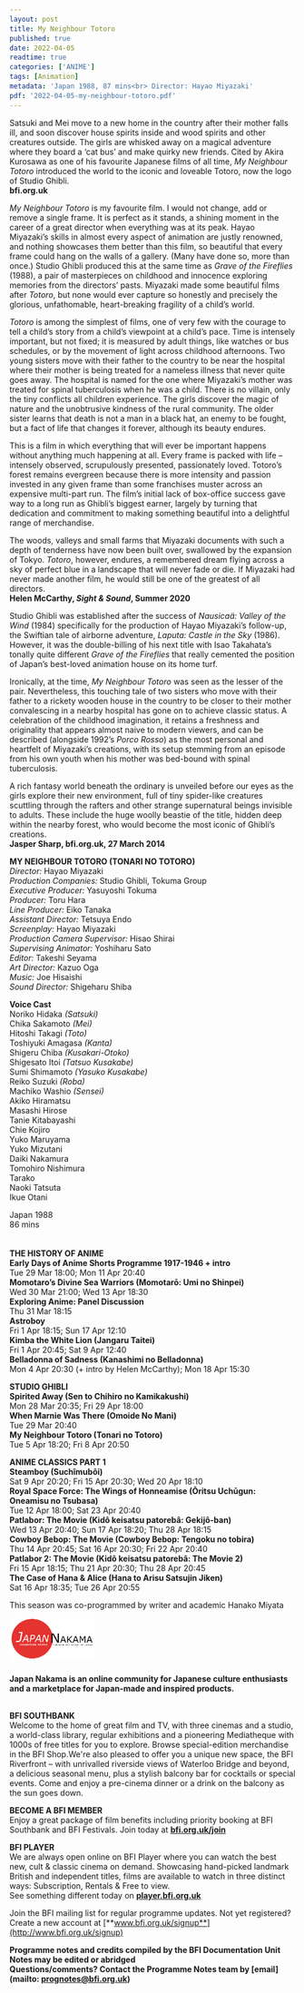 ```yaml
---
layout: post
title: My Neighbour Totoro
published: true
date: 2022-04-05
readtime: true
categories: ['ANIME']
tags: [Animation]
metadata: 'Japan 1988, 87 mins<br> Director: Hayao Miyazaki'
pdf: '2022-04-05-my-neighbour-totoro.pdf'
---
```


Satsuki and Mei move to a new home in the country after their mother falls ill, and soon discover house spirits inside and wood spirits and other creatures outside. The girls are whisked away on a magical adventure where they board a ‘cat bus’ and make quirky new friends. Cited by Akira Kurosawa as one of his favourite Japanese films of all time, _My Neighbour Totoro_ introduced the world to the iconic and loveable Totoro, now the logo of Studio Ghibli.<br>
**bfi.org.uk**

_My Neighbour Totoro_ is my favourite film. I would not change, add or remove a single frame. It is perfect as it stands, a shining moment in the career of a great director when everything was at its peak. Hayao Miyazaki’s skills in almost every aspect of animation are justly renowned, and nothing showcases them better than this film, so beautiful that every frame could hang on the walls of a gallery. (Many have done so, more than once.) Studio Ghibli produced this at the same time as _Grave of the Fireflies_ (1988), a pair of masterpieces on childhood and innocence exploring memories from the directors’ pasts. Miyazaki made some beautiful films after _Totoro_, but none would ever capture so honestly and precisely the glorious, unfathomable, heart-breaking fragility of a child’s world.<br>

_Totoro_ is among the simplest of films, one of very few with the courage to tell a child’s story from a child’s viewpoint at a child’s pace. Time is intensely important, but not fixed; it is measured by adult things, like watches or bus schedules, or by the movement of light across childhood afternoons. Two young sisters move with their father to the country to be near the hospital where their mother is being treated for a nameless illness that never quite goes away. The hospital is named for the one where Miyazaki’s mother was treated for spinal tuberculosis when he was a child. There is no villain, only the tiny conflicts all children experience. The girls discover the magic of nature and the unobtrusive kindness of the rural community. The older sister learns that death is not a man in a black hat, an enemy to be fought, but a fact of life that changes it forever, although its beauty endures.<br>

This is a film in which everything that will ever be important happens without anything much happening at all. Every frame is packed with life – intensely observed, scrupulously presented, passionately loved. Totoro’s forest remains evergreen because there is more intensity and passion invested in any given frame than some franchises muster across an expensive multi-part run. The film’s initial lack of box-office success gave way to a long run as Ghibli’s biggest earner, largely by turning that dedication and commitment to making something beautiful into a delightful range of merchandise.<br>

The woods, valleys and small farms that Miyazaki documents with such a depth of tenderness have now been built over, swallowed by the expansion of Tokyo. _Totoro_, however, endures, a remembered dream flying across a sky of perfect blue in a landscape that will never fade or die. If Miyazaki had never made another film, he would still be one of the greatest of all directors.<br> 
**Helen McCarthy, _Sight & Sound_, Summer 2020**<br>

Studio Ghibli was established after the success of _Nausicaä: Valley of the Wind_ (1984) specifically for the production of Hayao Miyazaki’s follow-up, the Swiftian tale of airborne adventure, _Laputa: Castle in the Sky_ (1986). However, it was the double-billing of his next title with Isao Takahata’s tonally quite different _Grave of the Fireflies_ that really cemented the position of Japan’s best-loved animation house on its home turf.<br>

Ironically, at the time, _My Neighbour Totoro_ was seen as the lesser of the pair. Nevertheless, this touching tale of two sisters who move with their father to a rickety wooden house in the country to be closer to their mother convalescing in a nearby hospital has gone on to achieve classic status. A celebration of the childhood imagination, it retains a freshness and originality that appears almost naive to modern viewers, and can be described (alongside 1992’s _Porco Rosso_) as the most personal and heartfelt of Miyazaki’s creations, with its setup stemming from an episode from his own youth when his mother was bed-bound with spinal tuberculosis.<br>

A rich fantasy world beneath the ordinary is unveiled before our eyes as the girls explore their new environment, full of tiny spider-like creatures scuttling through the rafters and other strange supernatural beings invisible to adults. These include the huge woolly beastie of the title, hidden deep within the nearby forest, who would become the most iconic of Ghibli’s creations.<br>
**Jasper Sharp, bfi.org.uk, 27 March 2014**<br>


**MY NEIGHBOUR TOTORO (TONARI NO TOTORO)**<br>
_Director:_ Hayao Miyazaki<br>
_Production Companies:_ Studio Ghibli, Tokuma Group<br>
_Executive Producer:_ Yasuyoshi Tokuma<br>
_Producer:_ Toru Hara<br>
_Line Producer:_ Eiko Tanaka<br>
_Assistant Director:_ Tetsuya Endo<br>
_Screenplay:_ Hayao Miyazaki<br>
_Production Camera Supervisor:_ Hisao Shirai<br>
_Supervising Animator:_ Yoshiharu Sato<br>
_Editor:_ Takeshi Seyama<br>
_Art Director:_ Kazuo Oga<br>
_Music:_ Joe Hisaishi<br>
_Sound Director:_ Shigeharu Shiba<br>

**Voice Cast**<br>
Noriko Hidaka _(Satsuki)_<br>
Chika Sakamoto _(Mei)_<br>
Hitoshi Takagi _(Toto)_<br>
Toshiyuki Amagasa _(Kanta)_<br>
Shigeru Chiba _(Kusakari-Otoko)_<br>
Shigesato Itoi _(Tatsuo Kusakabe)_<br>
Sumi Shimamoto _(Yasuko Kusakabe)_<br>
Reiko Suzuki _(Roba)_<br>
Machiko Washio _(Sensei)_<br>
Akiko Hiramatsu<br>
Masashi Hirose<br>
Tanie Kitabayashi<br>
Chie Kojiro<br>
Yuko Maruyama<br>
Yuko Mizutani<br>
Daiki Nakamura<br>
Tomohiro Nishimura<br>
Tarako<br>
Naoki Tatsuta<br>
Ikue Otani<br>

Japan 1988<br>
86 mins<br>
<br>
<br>
**THE HISTORY OF ANIME**<br>
**Early Days of Anime Shorts Programme 1917-1946 + intro**<br>
Tue 29 Mar 18:00; Mon 11 Apr 20:40<br>
**Momotaro’s Divine Sea Warriors (Momotarō: Umi no Shinpei)**<br>
Wed 30 Mar 21:00; Wed 13 Apr 18:30<br>
**Exploring Anime: Panel Discussion**<br>
Thu 31 Mar 18:15<br>
**Astroboy**<br>
Fri 1 Apr 18:15; Sun 17 Apr 12:10<br>
**Kimba the White Lion (Jangaru Taitei)**<br>
Fri 1 Apr 20:45; Sat 9 Apr 12:40<br>
**Belladonna of Sadness (Kanashimi no Belladonna)**<br>
Mon 4 Apr 20:30 (+ intro by Helen McCarthy); Mon 18 Apr 15:30<br>

**STUDIO GHIBLI**<br>
**Spirited Away (Sen to Chihiro no Kamikakushi)**<br>
Mon 28 Mar 20:35; Fri 29 Apr 18:00<br>
**When Marnie Was There (Omoide No Mani)**<br>
Tue 29 Mar 20:40<br>
**My Neighbour Totoro (Tonari no Totoro)**<br>
Tue 5 Apr 18:20; Fri 8 Apr 20:50<br>

**ANIME CLASSICS PART 1**<br>
**Steamboy (Suchîmubôi)**<br>
Sat 9 Apr 20:20; Fri 15 Apr 20:30; Wed 20 Apr 18:10<br>
**Royal Space Force: The Wings of Honneamise (Ōritsu Uchūgun: Oneamisu no Tsubasa)**<br>
Tue 12 Apr 18:00; Sat 23 Apr 20:40<br>
**Patlabor: The Movie (Kidô keisatsu patorebâ: Gekijô-ban)**  
Wed 13 Apr 20:40; Sun 17 Apr 18:20; Thu 28 Apr 18:15  
**Cowboy Bebop: The Movie (Cowboy Bebop: Tengoku no tobira)**  
Thu 14 Apr 20:45; Sat 16 Apr 20:30; Fri 22 Apr 20:40  
**Patlabor 2: The Movie (Kidô keisatsu patorebâ: The Movie 2)**  
Fri 15 Apr 18:15; Thu 21 Apr 20:30; Thu 28 Apr 20:45<br>
**The Case of Hana & Alice (Hana to Arisu Satsujin Jiken)**<br>
Sat 16 Apr 18:35; Tue 26 Apr 20:55<br>

This season was co-programmed by writer and academic Hanako Miyata<br>

<img style="float: left;" src="/img/japan-nakama.png" width="30%" height="30%">
<br><br><br><br><br>

**Japan Nakama is an online community for Japanese culture enthusiasts and a marketplace for Japan-made and inspired products.**<br>
<br>

**BFI SOUTHBANK**  
Welcome to the home of great film and TV, with three cinemas and a studio, a world-class library, regular exhibitions and a pioneering Mediatheque with 1000s of free titles for you to explore. Browse special-edition merchandise in the BFI Shop.We&#39;re also pleased to offer you a unique new space, the BFI Riverfront – with unrivalled riverside views of Waterloo Bridge and beyond, a delicious seasonal menu, plus a stylish balcony bar for cocktails or special events. Come and enjoy a pre-cinema dinner or a drink on the balcony as the sun goes down.  

**BECOME A BFI MEMBER**  
Enjoy a great package of film benefits including priority booking at BFI Southbank and BFI Festivals. Join today at [**bfi.org.uk/join**](http://www.bfi.org.uk/join)  

**BFI PLAYER**  
 We are always open online on BFI Player where you can watch the best new, cult &amp; classic cinema on demand. Showcasing hand-picked landmark British and independent titles, films are available to watch in three distinct ways: Subscription, Rentals &amp; Free to view.<br> 
See something different today on [**player.bfi.org.uk**](https://player.bfi.org.uk/)

Join the BFI mailing list for regular programme updates. Not yet registered? Create a new account at [**www.bfi.org.uk/signup**](http://www.bfi.org.uk/signup)

**Programme notes and credits compiled by the BFI Documentation Unit  
Notes may be edited or abridged  
Questions/comments? Contact the Programme Notes team by [email](mailto: prognotes@bfi.org.uk)**

